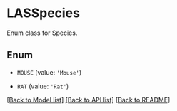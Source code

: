 # LASSpecies

Enum class for Species.

## Enum

* `MOUSE` (value: `'Mouse'`)

* `RAT` (value: `'Rat'`)

[[Back to Model list]](../README.md#documentation-for-models) [[Back to API list]](../README.md#documentation-for-api-endpoints) [[Back to README]](../README.md)


